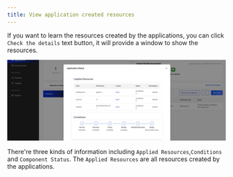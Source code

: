 ```yaml
---
title: View application created resources
---
```


If you want to learn the resources created by the applications, you can click  `Check the details` text button, it will provide a window to show the resources.

![app-resources](../../../resources/app-resources.jpg)

There're three kinds of information including `Applied Resources`,`Conditions` and `Component Status`. The `Applied Resources` are all resources created by the applications.
